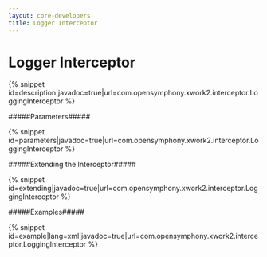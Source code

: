 ```yaml
---
layout: core-developers
title: Logger Interceptor
---
```


# Logger Interceptor



{% snippet id=description|javadoc=true|url=com.opensymphony.xwork2.interceptor.LoggingInterceptor %}

#####Parameters#####



{% snippet id=parameters|javadoc=true|url=com.opensymphony.xwork2.interceptor.LoggingInterceptor %}

#####Extending the Interceptor#####



{% snippet id=extending|javadoc=true|url=com.opensymphony.xwork2.interceptor.LoggingInterceptor %}

#####Examples#####



{% snippet id=example|lang=xml|javadoc=true|url=com.opensymphony.xwork2.interceptor.LoggingInterceptor %}
